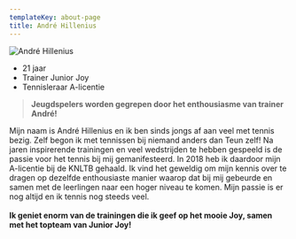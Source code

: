 ```yaml
---
templateKey: about-page
title: André Hillenius
---
```

![](https://res.cloudinary.com/junior-joy/image/upload/c_scale,w_414/v1591614909/WhatsApp_Image_2020-06-08_at_13.14.01_lzqqx7.jpg "André Hillenius")

* 21 jaar
* Trainer Junior Joy
* Tennisleraar A-licentie

> **Jeugdspelers worden gegrepen door het enthousiasme van trainer André!**

Mijn naam is André Hillenius en ik ben sinds jongs af aan veel met tennis bezig. Zelf begon ik met tennissen bij niemand anders dan Teun zelf! Na jaren inspirerende trainingen en veel wedstrijden te hebben gespeeld is de passie voor het tennis bij mij gemanifesteerd. In 2018 heb ik daardoor mijn A-licentie bij de KNLTB gehaald. 
Ik vind het geweldig om mijn kennis over te dragen op dezelfde enthousiaste manier waarop dat bij mij gebeurde en samen met de leerlingen naar een hoger niveau te komen. Mijn passie is er nog altijd en ik tennis nog steeds veel. <br><br>**Ik geniet enorm van de trainingen die ik geef op het mooie Joy, samen met het topteam van Junior Joy!**
